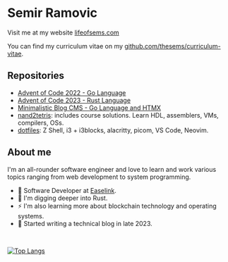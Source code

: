 <!--
**thesems/thesems** is a ✨ _special_ ✨ repository because its `README.md` (this file) appears on your GitHub profile.

Here are some ideas to get you started:

- 🔭 I’m currently working on ...
- 🌱 I’m currently learning ...
- 👯 I’m looking to collaborate on ...
- 🤔 I’m looking for help with ...
- 💬 Ask me about ...
- 📫 How to reach me: ...
- 😄 Pronouns: ...
- ⚡ Fun fact: ...
-->

# Semir Ramovic

Visit me at my website [lifeofsems.com](https://lifeofsems.com)

You can find my curriculum vitae on my [github.com/thesems/curriculum-vitae](https://github.com/thesems/curriculum-vitae/blob/main/main.pdf).

## Repositories

- [Advent of Code 2022 - Go Language](https://github.com/thesems/advent-of-code-2022-go-lang)
- [Advent of Code 2023 - Rust Language](https://github.com/thesems/advent-of-code-2023-rust)
- [Minimalistic Blog CMS - Go Language and HTMX](https://github.com/thesems/micro-blogger-golang)
- [nand2tetris](https://github.com/thesems/nand2tetris): includes course solutions. Learn HDL, assemblers, VMs, compilers, OSs.
- [dotfiles](https://github.com/thesems/.config): Z Shell, i3 + i3blocks, alacritty, picom, VS Code, Neovim.

## About me

I'm an all-rounder software engineer and love to learn and work various topics ranging from web development to system programming.

- 👷 Software Developer at [Easelink](https://easelink.com).
- 🔭 I'm digging deeper into Rust.
- ⚡ I'm also learning more about blockchain technology and operating systems.
- 📝 Started writing a technical blog in late 2023.

<br>

[![Top Langs](https://github-readme-stats.vercel.app/api/top-langs/?username=thesems&theme=dark&hide=assembly,hack,scilab)](https://github.com/thesems/github-readme-stats)

<!--![Anurag's GitHub stats](https://github-readme-stats.vercel.app/api?username=thesems&show_icons=true&theme=radical) -->

